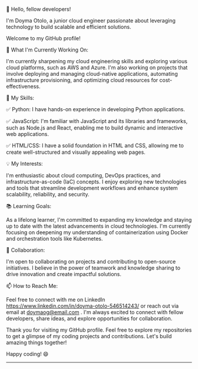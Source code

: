 👋 Hello, fellow developers!

I'm Doyma Otolo, a junior cloud engineer passionate about leveraging technology to build scalable and efficient solutions. 

Welcome to my GitHub profile!

**🔭** What I'm Currently Working On:

I'm currently sharpening my cloud engineering skills and exploring various cloud platforms, such as AWS and Azure. I'm also working on projects that involve deploying and managing cloud-native applications, automating infrastructure provisioning, and optimizing cloud resources for cost-effectiveness.

🌱 My Skills:

✅ Python: I have hands-on experience in developing Python applications.

✅ JavaScript: I'm familiar with JavaScript and its libraries and frameworks, such as Node.js and React, enabling me to build dynamic and interactive web applications.

✅ HTML/CSS: I have a solid foundation in HTML and CSS, allowing me to create well-structured and visually appealing web pages.

💡 My Interests:

I'm enthusiastic about cloud computing, DevOps practices, and infrastructure-as-code (IaC) concepts. I enjoy exploring new technologies and tools that streamline development workflows and enhance system scalability, reliability, and security.

📚 Learning Goals:

As a lifelong learner, I'm committed to expanding my knowledge and staying up to date with the latest advancements in cloud technologies. I'm currently focusing on deepening my understanding of containerization using Docker and orchestration tools like Kubernetes.

🤝 Collaboration:

I'm open to collaborating on projects and contributing to open-source initiatives. I believe in the power of teamwork and knowledge sharing to drive innovation and create impactful solutions.

📫 How to Reach Me:

Feel free to connect with me on LinkedIn https://www.linkedin.com/in/doyma-otolo-546514243/ or reach out via email at doymaog@email.com . I'm always excited to connect with fellow developers, share ideas, and explore opportunities for collaboration.

Thank you for visiting my GitHub profile. Feel free to explore my repositories to get a glimpse of my coding projects and contributions. Let's build amazing things together!

Happy coding! 😄

---


<!---
Doyma901/Doyma901 is a ✨ special ✨ repository because its `README.md` (this file) appears on your GitHub profile.
You can click the Preview link to take a look at your changes.
--->
